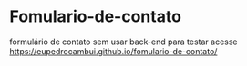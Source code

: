 # Fomulario-de-contato
 formulário de contato sem usar back-end
 para testar acesse https://eupedrocambui.github.io/fomulario-de-contato/

